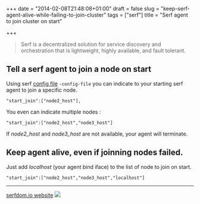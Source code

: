 +++
date = "2014-02-08T21:48:08+01:00"
draft = false
slug = "keep-serf-agent-alive-while-failing-to-join-cluster"
tags = ["serf"]
title = "Serf agent to join cluster on start"

+++
> Serf is a decentralized solution for service discovery and orchestration that is lightweight, highly available, and fault tolerant.

## Tell a serf agent to join a node on start

Using serf [config file](http://www.serfdom.io/docs/agent/options.html) `-config-file` you can indicate to your starting serf agent to join a specific node.

`"start_join":["node2_host"],`

You even can indicate multiple nodes :

`"start_join":["node2_host","node3_host"]`


If *node2_host* and *node3_host* are not available, your agent will terminate.

## Keep agent alive, even if joinning nodes failed.

Just add _localhost_ (your agent bind iface) to the list of node to join on start.

`"start_join":["node2_host","node3_host","localhost"]`


---

[serfdom.io website](http://serfdom.io)
![](http://forestry.io/sites/if-azewa8mogmw/image/%2Fcontent%2Fimages%2F2014%2FFeb%2Fserf_logo.png)